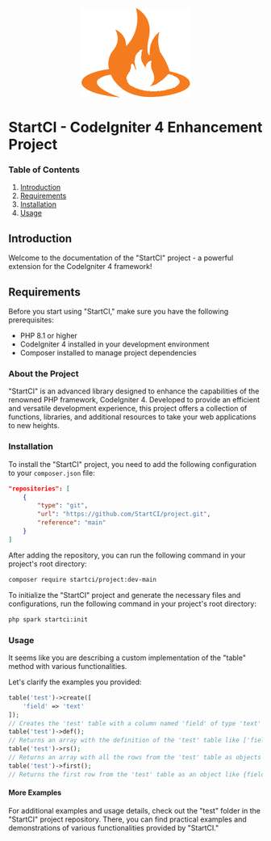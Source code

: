 <p align="center">
<img src="https://raw.githubusercontent.com/StartCI/StartCI/main/logo%20ci.png" />
</p>

# StartCI - CodeIgniter 4 Enhancement Project

### Table of Contents

1. [Introduction](#introduction)
2. [Requirements](#requirements)
3. [Installation](#installation)
4. [Usage](#usage)
<!-- 5. [Contributing](#contributing)
6. [Support](#support)
7. [StartCI Documentation](#startci-documentation) -->

## Introduction

Welcome to the documentation of the "StartCI" project - a powerful extension for the CodeIgniter 4 framework!

## Requirements

Before you start using "StartCI," make sure you have the following prerequisites:

- PHP 8.1 or higher
- CodeIgniter 4 installed in your development environment
- Composer installed to manage project dependencies


### About the Project

"StartCI" is an advanced library designed to enhance the capabilities of the renowned PHP framework, CodeIgniter 4. Developed to provide an efficient and versatile development experience, this project offers a collection of functions, libraries, and additional resources to take your web applications to new heights.

### Installation

To install the "StartCI" project, you need to add the following configuration to your `composer.json` file:

```json
"repositories": [
    {
        "type": "git",
        "url": "https://github.com/StartCI/project.git",
        "reference": "main"
    }
]
```

After adding the repository, you can run the following command in your project's root directory:

```bash
composer require startci/project:dev-main
```
To initialize the "StartCI" project and generate the necessary files and configurations, run the following command in your project's root directory:

```bash
php spark startci:init
```

### Usage


It seems like you are describing a custom implementation of the "table" method with various functionalities.

Let's clarify the examples you provided:

```php
table('test')->create([
    'field' => 'text'
]);
// Creates the 'test' table with a column named 'field' of type 'text'
table('test')->def();
// Returns an array with the definition of the 'test' table like ['field' => null]
table('test')->rs();
// Returns an array with all the rows from the 'test' table as objects
table('test')->first();
// Returns the first row from the 'test' table as an object like {field: 'value'}
```

#### More Examples
For additional examples and usage details, check out the "test" folder in the "StartCI" project repository. There, you can find practical examples and demonstrations of various functionalities provided by "StartCI."
